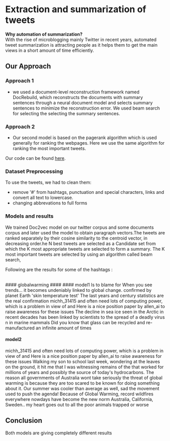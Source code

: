 # Extraction and summarization of tweets

<b>Why automation of summarization?</b>
<br/>
With the rise of microblogging mainly Twitter in recent years, automated tweet summarization is attracting people as it helps them to get the main views in a short amount of time efficiently.

## Our Approach
### Approach 1
- we used a document-level reconstruction framework named DocRebuild, which reconstructs the documents with summary
  sentences through a neural document model and selects summary sentences to minimize the reconstruction error. 
  We used beam search for selecting the selecting the summary sentences.
### Approach 2
- Our second model is based on the pagerank algorithm which is used generally for ranking the webpages. Here we use the same   algorithm for ranking the most important tweets. 
  
Our code can be found [here](https://github.com/priyendumori/Extraction-and-Summarization-of-Tweets).

### Dataset Preprocessing 
To use the tweets, we had to clean them:
- remove '\#' from hashtags, punctuation and special characters, links and convert all text to lowercase.  
- changing abbrevations to full forms


### Models and results
We trained Doc2vec model on our twitter corpus and some documents corpus and later used the model to obtain paragraph vectors.The tweets are ranked separately by their cosine similarity to the centroid vector, in decreasing order.he N best tweets are selected as a Candidate set from which the K most appropriate tweets are selected to form a summary. The K most important tweets are selected by using an algorithm called beam search,


Following are the results for some of the hashtags :

<br/>
#### globalwarming ####
  #### model1
  Is to blame for When you see trends... it becomes undeniably linked to global change. 
  confirmed by planet Earth 'skin temperature test' The last years and century statistics are the real confirmation 
  michh_31415 and often need lots of computing power, which is a problem in view of and Here is a nice position paper by       allen_ai to raise awareness for these issues 
  The decline in sea ice seen in the Arctic in recent decades has been linked by scientists to the spread of a deadly virus n   in marine mammals 
  Did you know that glass can be recycled and re-manufactured an infinite amount of times 

  #### model2
  michh_31415 and often need lots of computing power, which is a problem in view of and Here is a nice position paper by       allen_ai to raise awareness for these issues
  Walking my son to school last week, wondering at the leaves on the ground, it hit me that I was witnessing remains of the     that worked for millions of years and possibly the source of today's hydrocarbons.
  The reason all governments of Australia wont take seriously the threat of global warming is because they are too scared to   be known for doing something about it.
  Our summer was cooler than average as well, sad the movement used to push the agenda!
  Because of Global Warming, record wildfires everywhere nowdays have become the new norm Australia, California, Sweden.. my   heart goes out to all the poor animals trapped or worse


## Conclusion
Both models are giving completely different results
